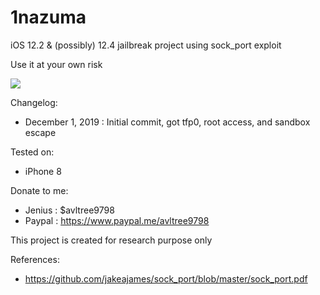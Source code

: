 # 1nazuma
iOS 12.2 &amp; (possibly) 12.4 jailbreak project using sock_port exploit

Use it at your own risk

![](https://i.imgur.com/NJZAFxt.png)

Changelog:
- December 1, 2019 : Initial commit, got tfp0, root access, and sandbox escape

Tested on:
- iPhone 8

Donate to me:
- Jenius : $avltree9798
- Paypal : https://www.paypal.me/avltree9798

This project is created for research purpose only

References:
- https://github.com/jakeajames/sock_port/blob/master/sock_port.pdf
